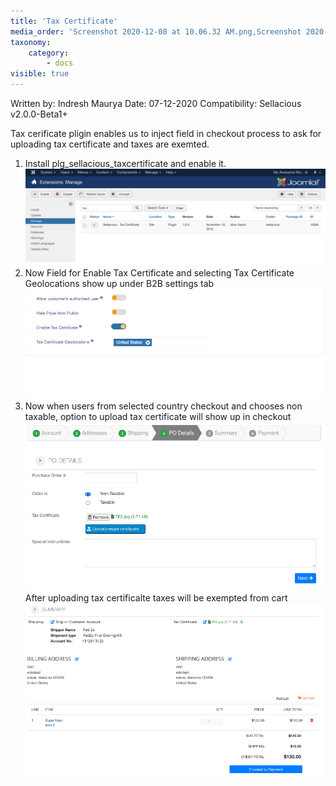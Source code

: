 ```yaml
---
title: 'Tax Certificate'
media_order: 'Screenshot 2020-12-08 at 10.06.32 AM.png,Screenshot 2020-12-08 at 10.11.06 AM.png,Screenshot 2020-12-08 at 10.14.03 AM.png,Screenshot 2020-12-08 at 10.16.59 AM.png'
taxonomy:
    category:
        - docs
visible: true
---
```


Written by: Indresh Maurya
Date: 07-12-2020
Compatibility: Sellacious v2.0.0-Beta1+

Tax cerificate pligin enables us to inject field in checkout process to ask for uploading tax certificate and taxes are exemted.

1. Install plg_sellacious_taxcertificate and enable it.
![](Screenshot%202020-12-08%20at%2010.06.32%20AM.png)
2. Now Field for Enable Tax Certificate and selecting Tax Certificate Geolocations show up under B2B settings tab
![](Screenshot%202020-12-08%20at%2010.11.06%20AM.png)
3. Now when users from selected country checkout and chooses non taxable, option to upload tax certificate will show up in checkout
![](Screenshot%202020-12-08%20at%2010.14.03%20AM.png)
After uploading tax certificalte taxes will be exempted from cart
![](Screenshot%202020-12-08%20at%2010.16.59%20AM.png)

